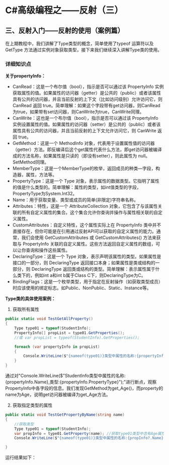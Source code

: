 # C#高级编程之——反射（三）

## 三、反射入门——反射的使用（案例篇）

在上期教程中，我们讲解了Type类型的概念，简单使用了typeof 运算符以及GetType 方法通过实例对象获取类型，接下来我们继续深入讲解Type类的使用。

### 详细知识点

**关于propertyInfo：**

- CanRead：这是一个布尔值（bool），指示是否可以通过该 PropertyInfo 实例获取属性的值。如果属性的访问器（getter）是公共的（public）或者该属性具有公共的访问器，并且当前反射的上下文（比如访问级别）允许访问它，则 CanRead 返回 true。简单理解：如果这个字段带有get访问器，则CanRead为true，如果带有set访问器，则CanWrite为true，CanWrite同理。
- CanWrite：这也是一个布尔值（bool），指示是否可以通过该 PropertyInfo 实例设置属性的值。如果属性的访问器（setter）是公共的（public）或者该属性具有公共的访问器，并且当前反射的上下文允许访问它，则 CanWrite 返回 true。
- GetMethod：这是一个 MethodInfo 对象，代表用于设置属性值的访问器（getter）方法。即反编译后这个get属性代表什么方法，即get访问器被编译成的方法名称，如果属性是只读的（即没有setter），则此属性为 null。SetMethod同理。
- MemberType：这是一个MemberType的枚举，返回成员的种类—字段，构造器，属性，方法等。
- PropertyType：这是一个 Type 对象，表示属性的数据类型。它指明了属性的值是什么类型的。简单理解：属性的类型，如int值类型的字段，PropertyType为System.Int32。
- Name：用于获取变量、类型或成员的简单(非限定)字符串名称。
- Attributes：特性，这是一个 AttributeCollection 对象，它包含了与该属性关联的所有自定义属性的集合。这个集合允许你查询并操作与属性相关联的自定义属性。
- CustomAttributes：自定义特性，这个属性实际上在 PropertyInfo 类中并不直接存在，但你可能是在引用通过反射API可以获取的自定义属性的能力。通常，我们会使用 GetCustomAttributes 或 GetCustomAttributes<T>() 方法来获取与 PropertyInfo 关联的自定义属性。这些方法返回自定义属性的数组，可以让你查询和操作这些属性。
- DeclaringType：这是一个 Type 对象，表示声明该属性的类型。如果属性是接口的一部分，则 DeclaringType 返回接口本身；如果属性是类或结构的一部分，则 DeclaringType 返回类或结构的类型。简单理解：表示属性属于什么类下的，例如int a和int b属于Class C下，则DeclaringType为C。
- BindingFlags：这是一个枚举类型，用于指定在反射操作（如获取类型成员）时应该使用的绑定标志。如Public、NonPublic、Static、Instance等。

**Type类的具体使用案例：**

1. 获取所有属性

```csharp
public static void TestGetAllProperty()
{
    Type type01 = typeof(StudentInfo);
    PropertyInfo[] propList = type01.GetProperties();
    //或 var propList = typeof(StudentInfo).GetProperties();

    foreach (var propertyInfo in propList)
    {
        Console.WriteLine($"{nameof(type01)}类型中属性的名称:{propertyInfo.Name},类型:{propertyInfo.PropertyType}");
    }
}
```

通过对"Console.WriteLine($"StudentInfo类型中属性的名称:{propertyInfo.Name},类型:{propertyInfo.PropertyType}");"进行断点，观察PropertyInfo中各字段的信息。我们发现GetMethod为get_Age()，而property的name为Age，说明get访问器被编译为get_Age方法。

2. 获取指定类型的属性

```csharp
public static void TestGetPropertyByName(string name)
{
    //获取类型
    Type type01 = typeof(StudentInfo);
    var propInfo = type01.GetProperty(name); //获取type01类型中含有Age属性的名称的方法
    Console.WriteLine($"{nameof(type01)}类型中属性的名称:{propInfo?.Name},类型:{propInfo?.PropertyType}");

}
```

运行结果如下：
